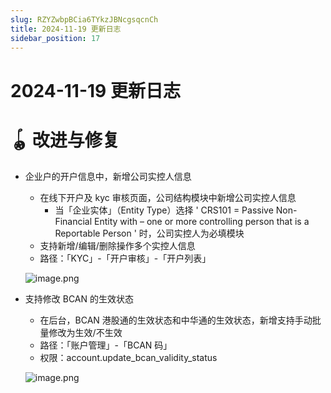 ```yaml
---
slug: RZYZwbpBCia6TYkzJBNcgsqcnCh
title: 2024-11-19 更新日志
sidebar_position: 17
---
```



# 2024-11-19 更新日志


# 🪀 改进与修复

- 企业户的开户信息中，新增公司实控人信息
    - 在线下开户及 kyc 审核页面，公司结构模块中新增公司实控人信息
        - 当「企业实体」（Entity Type）选择 ' CRS101 = Passive Non-Financial Entity with – one or more controlling person that is a Reportable Person ' 时，公司实控人为必填模块
    - 支持新增/编辑/删除操作多个实控人信息
    - 路径：「KYC」-「开户审核」-「开户列表」

    ![image.png](/assets/193233642942c5f65aef6804199ad576.png)

- 支持修改 BCAN 的生效状态
    - 在后台，BCAN 港股通的生效状态和中华通的生效状态，新增支持手动批量修改为生效/不生效
    - 路径：「账户管理」-「BCAN 码」
    - 权限：account.update_bcan_validity_status

    ![image.png](/assets/c269001f268b760f4a764d0d646cc3fc.png)

